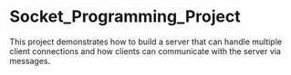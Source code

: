 # Socket_Programming_Project
This project demonstrates how to build a server that can handle multiple client connections and how clients can communicate with the server via messages.
